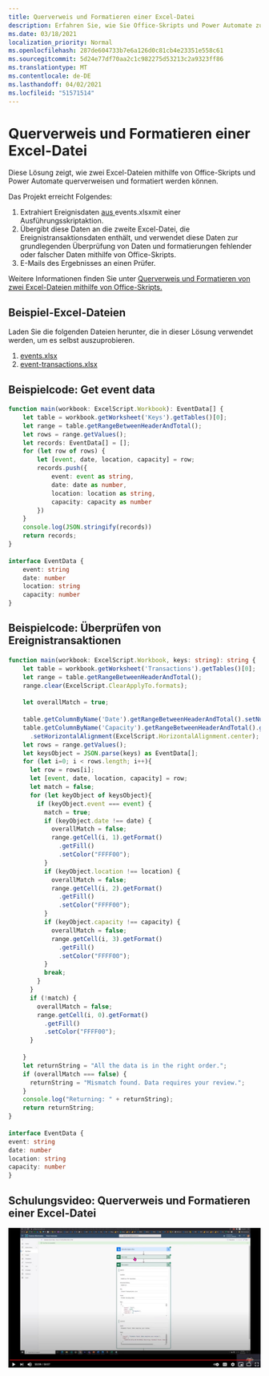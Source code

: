 ```yaml
---
title: Querverweis und Formatieren einer Excel-Datei
description: Erfahren Sie, wie Sie Office-Skripts und Power Automate zum Querverweisen und Formatieren einer Excel-Datei verwenden.
ms.date: 03/18/2021
localization_priority: Normal
ms.openlocfilehash: 287de604733b7e6a126d0c81cb4e23351e558c61
ms.sourcegitcommit: 5d24e77df70aa2c1c982275d53213c2a9323ff86
ms.translationtype: MT
ms.contentlocale: de-DE
ms.lasthandoff: 04/02/2021
ms.locfileid: "51571514"
---
```

# <a name="cross-reference-and-format-an-excel-file"></a>Querverweis und Formatieren einer Excel-Datei

Diese Lösung zeigt, wie zwei Excel-Dateien mithilfe von Office-Skripts und Power Automate querverweisen und formatiert werden können.

Das Projekt erreicht Folgendes:

1. Extrahiert Ereignisdaten <a href="events.xlsx"> aus </a>events.xlsxmit einer Ausführungsskriptaktion.
1. Übergibt diese Daten an die zweite Excel-Datei, die Ereignistransaktionsdaten enthält, und verwendet diese Daten zur grundlegenden Überprüfung von Daten und formatierungen fehlender oder falscher Daten mithilfe von Office-Skripts.
1. E-Mails des Ergebnisses an einen Prüfer.

Weitere Informationen finden Sie unter [Querverweis und Formatieren von zwei Excel-Dateien mithilfe von Office-Skripts.](https://powerusers.microsoft.com/t5/Power-Automate-Cookbook/Cross-Reference-and-formatting-two-Excel-files-using-Office/td-p/728535)

## <a name="sample-excel-files"></a>Beispiel-Excel-Dateien

Laden Sie die folgenden Dateien herunter, die in dieser Lösung verwendet werden, um es selbst auszuprobieren.

1. <a href="events.xlsx">events.xlsx</a>
1. <a href="event-transactions.xlsx">event-transactions.xlsx</a>

## <a name="sample-code-get-event-data"></a>Beispielcode: Get event data

```TypeScript
function main(workbook: ExcelScript.Workbook): EventData[] {
    let table = workbook.getWorksheet('Keys').getTables()[0];
    let range = table.getRangeBetweenHeaderAndTotal();
    let rows = range.getValues();
    let records: EventData[] = [];
    for (let row of rows) {
        let [event, date, location, capacity] = row;
        records.push({
            event: event as string,
            date: date as number, 
            location: location as string,
            capacity: capacity as number
        })
    }
    console.log(JSON.stringify(records))
    return records;
}

interface EventData {
    event: string
    date: number
    location: string
    capacity: number
}
```

## <a name="sample-code-validate-event-transactions"></a>Beispielcode: Überprüfen von Ereignistransaktionen

```TypeScript
function main(workbook: ExcelScript.Workbook, keys: string): string {
    let table = workbook.getWorksheet('Transactions').getTables()[0];
    let range = table.getRangeBetweenHeaderAndTotal();
    range.clear(ExcelScript.ClearApplyTo.formats);
  
    let overallMatch = true;
  
    table.getColumnByName('Date').getRangeBetweenHeaderAndTotal().setNumberFormatLocal("yyyy-mm-dd;@");
    table.getColumnByName('Capacity').getRangeBetweenHeaderAndTotal().getFormat()
      .setHorizontalAlignment(ExcelScript.HorizontalAlignment.center);
    let rows = range.getValues();
    let keysObject = JSON.parse(keys) as EventData[];
    for (let i=0; i < rows.length; i++){
      let row = rows[i];
      let [event, date, location, capacity] = row;
      let match = false;
      for (let keyObject of keysObject){
        if (keyObject.event === event) {
          match = true;
          if (keyObject.date !== date) {
            overallMatch = false;
            range.getCell(i, 1).getFormat()
              .getFill()
              .setColor("FFFF00");
          }
          if (keyObject.location !== location) {
            overallMatch = false;
            range.getCell(i, 2).getFormat()
              .getFill()
              .setColor("FFFF00");
          }
          if (keyObject.capacity !== capacity) {
            overallMatch = false;
            range.getCell(i, 3).getFormat()
              .getFill()
              .setColor("FFFF00");
          }   
          break;             
        }
      }
      if (!match) {
        overallMatch = false;
        range.getCell(i, 0).getFormat()
          .getFill()
          .setColor("FFFF00");      
      }
  
    }
    let returnString = "All the data is in the right order.";
    if (overallMatch === false) {
      returnString = "Mismatch found. Data requires your review.";
    }
    console.log("Returning: " + returnString);
    return returnString;
}

interface EventData {
event: string
date: number
location: string
capacity: number
}
```

## <a name="training-video-cross-reference-and-format-an-excel-file"></a>Schulungsvideo: Querverweis und Formatieren einer Excel-Datei

[![Schritt-für-Schritt-Video zum Querverweis und Formatieren einer Excel-Datei ansehen](../../images/cross-ref-tables-vid.jpg)](https://youtu.be/dVwqBf483qo "Schrittweises Video zum Querverweis und Formatieren einer Excel-Datei")
